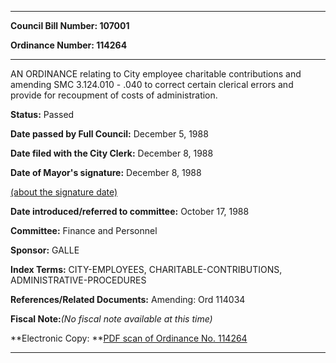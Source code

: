 

********

**Council Bill Number: 107001**
   
**Ordinance Number: 114264**
********

 AN ORDINANCE relating to City employee charitable contributions and amending SMC 3.124.010 - .040 to correct certain clerical errors and provide for recoupment of costs of administration.

**Status:** Passed
   
**Date passed by Full Council:** December 5, 1988
   
**Date filed with the City Clerk:** December 8, 1988
   
**Date of Mayor's signature:** December 8, 1988
   
[(about the signature date)](/~public/approvaldate.htm)
   
   
   
**Date introduced/referred to committee:** October 17, 1988
   
**Committee:** Finance and Personnel
   
**Sponsor:** GALLE
   
   
**Index Terms:** CITY-EMPLOYEES, CHARITABLE-CONTRIBUTIONS, ADMINISTRATIVE-PROCEDURES

**References/Related Documents:** Amending: Ord 114034

**Fiscal Note:**_(No fiscal note available at this time)_

**Electronic Copy: **[PDF scan of Ordinance No. 114264](/~archives/Ordinances/Ord_114264.pdf)

********

